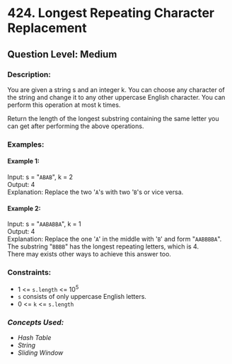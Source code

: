 # 424. Longest Repeating Character Replacement
## Question Level: Medium
### Description:
You are given a string s and an integer k. You can choose any character of the string and change it to any other uppercase English character. You can perform this operation at most k times.

Return the length of the longest substring containing the same letter you can get after performing the above operations.

### Examples:
#### Example 1:

Input: s = "`ABAB`", k = 2  
Output: 4  
Explanation: Replace the two '`A`'s with two '`B`'s or vice versa.  
#### Example 2:

Input: s = "`AABABBA`", k = 1  
Output: 4  
Explanation: Replace the one '`A`' in the middle with '`B`' and form "`AABBBBA`".  
The substring "`BBBB`" has the longest repeating letters, which is 4.  
There may exists other ways to achieve this answer too.  

### Constraints:

- 1 <= `s.length` <= 10<sup>5</sup>
- `s` consists of only uppercase English letters.
- 0 <= `k` <= `s.length`

### <i>Concepts Used:
- Hash Table
- String
- Sliding Window</i>